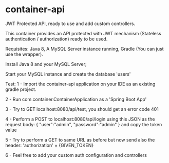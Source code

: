 # container-api
JWT Protected API, ready to use and add custom controllers.


This container provides an API protected with JWT mechanism (Stateless authentication / authorization) ready to be used.


Requisites: 
Java 8, A MySQL Server instance running, Gradle (You can just use the wrapper).



Install Java 8 and your MySQL Server;

Start your MySQL instance and create the database 'users'



Test:
1 - Import the container-api application on your IDE as an existing gradle project.

2 - Run com.container.ContainerApplication as a 'Spring Boot App'

3 - Try to GET localhost:8080/api/test, you should get an error code 401

4 - Perform a POST to localhost:8080/api/login using this JSON as the request body: { "user":"admin", "password":"admin" } and copy the token value

5 - Try to perform a GET to same URL as before but now send also the header: 'authorization' = {GIVEN_TOKEN}

6 - Feel free to add your custom auth configuration and controllers

